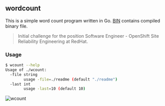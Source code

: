 ## wordcount 

This is a simple word count program written in Go. [BIN](./bin) contains compiled binary file.

> Initial challenge for the position  Software Engineer - OpenShift Site Reliability Engineering at RedHat. 

### Usage

```bash 
$ wcount --help 
Usage of ./wcount:
  -file string
        usage -file=./readme (default "./readme")
  -last int
        usage -last=10 (default 10)
```

![wcount](https://user-images.githubusercontent.com/13614433/160895255-a5513fa3-96af-4ecd-8ebf-c6a284ad6240.gif)

